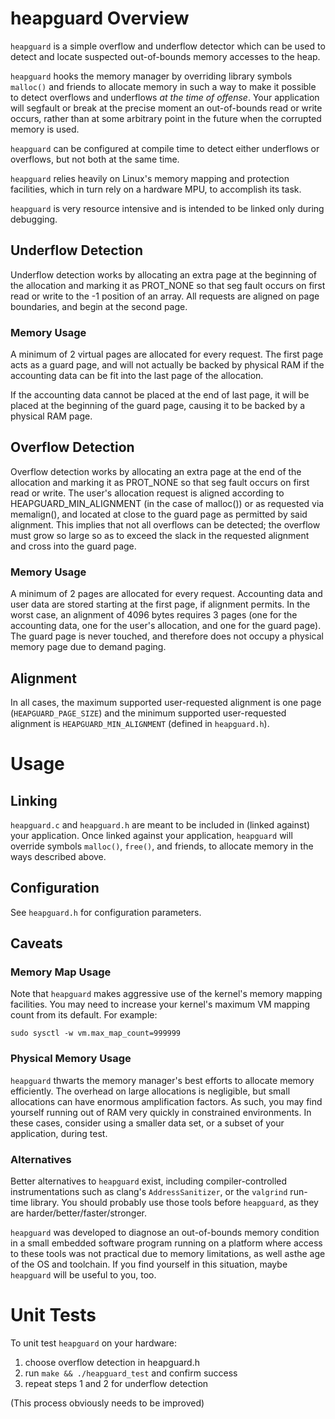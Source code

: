 # heapguard Overview
`heapguard` is a simple overflow and underflow detector which can be used to
detect and locate suspected out-of-bounds memory accesses to the heap.

`heapguard` hooks the memory manager by overriding library symbols `malloc()`
and friends to allocate memory in such a way to make it possible to detect
overflows and underflows *at the time of offense*. Your application will 
segfault or break at the precise moment an out-of-bounds read or write occurs,
rather than at some arbitrary point in the future when the corrupted memory
is used.

`heapguard` can be configured at compile time to detect either underflows or
overflows, but not both at the same time.

`heapguard` relies heavily on Linux's memory mapping and protection
facilities, which in turn rely on a hardware MPU, to accomplish its task.

`heapguard` is very resource intensive and is intended to be linked only
during debugging.

## Underflow Detection
Underflow detection works by allocating an extra page at the beginning
of the allocation and marking it as PROT_NONE so that seg fault occurs
on first read or write to the -1 position of an array. All requests
are aligned on page boundaries, and begin at the second page.

### Memory Usage
A minimum of 2 virtual pages are allocated for every request. The first
page acts as a guard page, and will not actually be backed by physical
RAM if the accounting data can be fit into the last page of the allocation.

If the accounting data cannot be placed at the end of last page, it will be
placed at the beginning of the guard page, causing it to be backed by a
physical RAM page.

## Overflow Detection
Overflow detection works by allocating an extra page at the end of the
allocation and marking it as PROT_NONE so that seg fault occurs on first
read or write. The user's allocation request is aligned according to
HEAPGUARD_MIN_ALIGNMENT (in the case of malloc()) or as requested via
memalign(), and located at close to the guard page as permitted by said
alignment. This implies that not all overflows can be detected; the overflow
must grow so large so as to exceed the slack in the requested alignment and
cross into the guard page.

### Memory Usage
A minimum of 2 pages are allocated for every request. Accounting data and
user data are stored starting at the first page, if alignment permits. In
the worst case, an alignment of 4096 bytes requires 3 pages (one for the
accounting data, one for the user's allocation, and one for the guard page).
The guard page is never touched, and therefore does not occupy a physical
memory page due to demand paging.

## Alignment
In all cases, the maximum supported user-requested alignment is one page
(`HEAPGUARD_PAGE_SIZE`) and the minimum supported user-requested alignment
is `HEAPGUARD_MIN_ALIGNMENT` (defined in `heapguard.h`).

# Usage

## Linking
`heapguard.c` and `heapguard.h` are meant to be included in (linked against)
your application. Once linked against your application, `heapguard` will
override symbols `malloc()`, `free()`, and friends, to allocate memory in
the ways described above.

## Configuration
See `heapguard.h` for configuration parameters.

## Caveats

### Memory Map Usage
Note that `heapguard` makes aggressive use of the kernel's memory mapping
facilities. You may need to increase your kernel's maximum VM mapping count
from its default. For example:

```console
sudo sysctl -w vm.max_map_count=999999
```

### Physical Memory Usage
`heapguard` thwarts the memory manager's best efforts to allocate memory
efficiently. The overhead on large allocations is negligible, but small
allocations can have enormous amplification factors. As such, you may find
yourself running out of RAM very quickly in constrained environments. In these
cases, consider using a smaller data set, or a subset of your application,
during test.

### Alternatives
Better alternatives to `heapguard` exist, including compiler-controlled
instrumentations such as clang's `AddressSanitizer`, or the `valgrind` run-
time library. You should probably use those tools before `heapguard`, as they
are harder/better/faster/stronger.

`heapguard` was developed to diagnose an out-of-bounds memory condition in a
small embedded software program running on a platform where access to these
tools was not practical due to memory limitations, as well asthe age of the OS
and toolchain. If you find yourself in this situation, maybe `heapguard` will
be useful to you, too.

# Unit Tests
To unit test `heapguard` on your hardware:

1. choose overflow detection in heapguard.h
2. run `make && ./heapguard_test` and confirm success
3. repeat steps 1 and 2 for underflow detection

(This process obviously needs to be improved)
